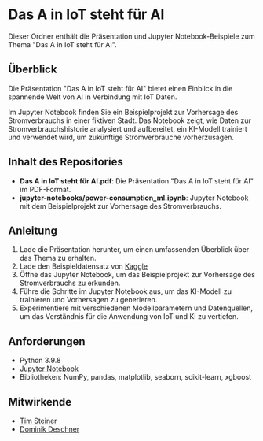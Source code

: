 # Das A in IoT steht für AI

Dieser Ordner enthält die Präsentation und Jupyter Notebook-Beispiele zum Thema "Das A in IoT steht für AI".

## Überblick

Die Präsentation "Das A in IoT steht für AI" bietet einen Einblick in die spannende Welt von AI in Verbindung mit IoT Daten.

Im Jupyter Notebook finden Sie ein Beispielprojekt zur Vorhersage des Stromverbrauchs in einer fiktiven Stadt.
Das Notebook zeigt, wie Daten zur Stromverbrauchshistorie analysiert und aufbereitet, ein KI-Modell trainiert und verwendet wird, um zukünftige Stromverbräuche vorherzusagen.

## Inhalt des Repositories

- **Das A in IoT steht für AI.pdf**: Die Präsentation "Das A in IoT steht für AI" im PDF-Format.
- **jupyter-notebooks/power-consumption_ml.ipynb**: Jupyter Notebook mit dem Beispielprojekt zur Vorhersage des Stromverbrauchs.

## Anleitung

1. Lade die Präsentation herunter, um einen umfassenden Überblick über das Thema zu erhalten.
2. Lade den Beispieldatensatz von [Kaggle](https://www.kaggle.com/datasets/gmkeshav/tetuan-city-power-consumption/data)
3. Öffne das Jupyter Notebook, um das Beispielprojekt zur Vorhersage des Stromverbrauchs zu erkunden.
4. Führe die Schritte im Jupyter Notebook aus, um das KI-Modell zu trainieren und Vorhersagen zu generieren.
5. Experimentiere mit verschiedenen Modellparametern und Datenquellen, um das Verständnis für die Anwendung von IoT und KI zu vertiefen.

## Anforderungen

- Python 3.9.8
- [Jupyter Notebook](https://jupyter.org/install)
- Bibliotheken: NumPy, pandas, matplotlib, seaborn, scikit-learn, xgboost

## Mitwirkende

- [Tim Steiner](https://github.com/tim1993)
- [Dominik Deschner](https://github.com/domdeger)

